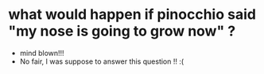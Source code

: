 # what would happen if pinocchio said "my nose is going to grow now" ?

- mind blown!!!
- No fair, I was suppose to answer this question !! :(